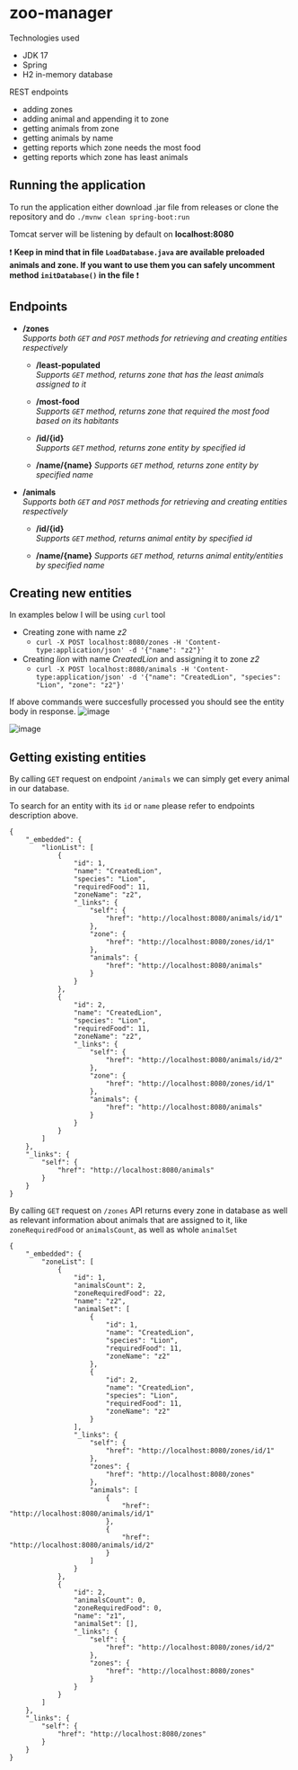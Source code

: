 # zoo-manager
Technologies used
- JDK 17
- Spring
- H2 in-memory database

REST endpoints
- adding zones
- adding animal and appending it to zone
- getting animals from zone
- getting animals by name
- getting reports which zone needs the most food
- getting reports which zone has least animals

## Running the application

To run the application either download .jar file from releases or clone the repository and do `./mvnw clean spring-boot:run`

Tomcat server will be listening by default on **localhost:8080**

:exclamation: **Keep in mind that in file `LoadDatabase.java` are available preloaded animals and zone. If you want to use them you can safely uncomment method `initDatabase()` in the file** :exclamation:

## Endpoints
- **/zones**  
*Supports both `GET` and `POST` methods for retrieving and creating entities respectively*

  - **/least-populated**  
  *Supports `GET` method, returns zone that has the least animals assigned to it*
  
  - **/most-food**  
  *Supports `GET` method, returns zone that required the most food based on its habitants*
  
  - **/id/{id}**  
  *Supports `GET` method, returns zone entity by specified id*
  
  - **/name/{name}**
  *Supports `GET` method, returns zone entity by specified name*
  
- **/animals**  
*Supports both `GET` and `POST` methods for retrieving and creating entities respectively*

  - **/id/{id}**  
  *Supports `GET` method, returns animal entity by specified id*
  
  - **/name/{name}**
  *Supports `GET` method, returns animal entity/entities by specified name*


## Creating new entities
In examples below I will be using `curl` tool

- Creating zone with name *z2*
  - `curl -X POST localhost:8080/zones -H 'Content-type:application/json' -d '{"name": "z2"}'`
- Creating *lion* with name *CreatedLion* and assigning it to zone *z2*
  - `curl -X POST localhost:8080/animals -H 'Content-type:application/json' -d '{"name": "CreatedLion", "species": "Lion", "zone": "z2"}'`
  
If above commands were succesfully processed you should see the entity body in response.
![image](https://user-images.githubusercontent.com/29582159/208294430-8b2d4a0c-7e4b-4399-90bf-9be10da6603d.png)

![image](https://user-images.githubusercontent.com/29582159/208294450-2f88cb9b-0e6e-4b02-98f3-2f3251100145.png)

## Getting existing entities
By calling `GET` request on endpoint `/animals` we can simply get every animal in our database.

To search for an entity with its `id` or `name` please refer to endpoints description above.

```
{
    "_embedded": {
        "lionList": [
            {
                "id": 1,
                "name": "CreatedLion",
                "species": "Lion",
                "requiredFood": 11,
                "zoneName": "z2",
                "_links": {
                    "self": {
                        "href": "http://localhost:8080/animals/id/1"
                    },
                    "zone": {
                        "href": "http://localhost:8080/zones/id/1"
                    },
                    "animals": {
                        "href": "http://localhost:8080/animals"
                    }
                }
            },
            {
                "id": 2,
                "name": "CreatedLion",
                "species": "Lion",
                "requiredFood": 11,
                "zoneName": "z2",
                "_links": {
                    "self": {
                        "href": "http://localhost:8080/animals/id/2"
                    },
                    "zone": {
                        "href": "http://localhost:8080/zones/id/1"
                    },
                    "animals": {
                        "href": "http://localhost:8080/animals"
                    }
                }
            }
        ]
    },
    "_links": {
        "self": {
            "href": "http://localhost:8080/animals"
        }
    }
}
```

By calling `GET` request on `/zones` API returns every zone in database as well as relevant information about animals that are assigned to it, like `zoneRequiredFood` or `animalsCount`, as well as whole `animalSet`

```
{
    "_embedded": {
        "zoneList": [
            {
                "id": 1,
                "animalsCount": 2,
                "zoneRequiredFood": 22,
                "name": "z2",
                "animalSet": [
                    {
                        "id": 1,
                        "name": "CreatedLion",
                        "species": "Lion",
                        "requiredFood": 11,
                        "zoneName": "z2"
                    },
                    {
                        "id": 2,
                        "name": "CreatedLion",
                        "species": "Lion",
                        "requiredFood": 11,
                        "zoneName": "z2"
                    }
                ],
                "_links": {
                    "self": {
                        "href": "http://localhost:8080/zones/id/1"
                    },
                    "zones": {
                        "href": "http://localhost:8080/zones"
                    },
                    "animals": [
                        {
                            "href": "http://localhost:8080/animals/id/1"
                        },
                        {
                            "href": "http://localhost:8080/animals/id/2"
                        }
                    ]
                }
            },
            {
                "id": 2,
                "animalsCount": 0,
                "zoneRequiredFood": 0,
                "name": "z1",
                "animalSet": [],
                "_links": {
                    "self": {
                        "href": "http://localhost:8080/zones/id/2"
                    },
                    "zones": {
                        "href": "http://localhost:8080/zones"
                    }
                }
            }
        ]
    },
    "_links": {
        "self": {
            "href": "http://localhost:8080/zones"
        }
    }
}
```
